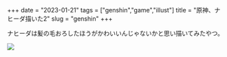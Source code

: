 +++
date = "2023-01-21"
tags = ["genshin","game","illust"]
title = "原神、ナヒーダ描いた2"
slug = "genshin"
+++

ナヒーダは髪の毛おろしたほうがかわいいんじゃないかと思い描いてみたやつ。

![](/games/genshin/illust_genshin_nahida_ver_down_hair.png)
